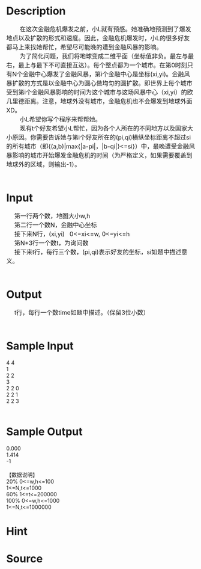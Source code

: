 
# Description

<div class="content"><div style="text-indent: 27pt; line-height: 150%"><span style="font-size: medium"><span style="line-height: 150%">在这次金融危机爆发之前，小</span><span style="line-height: 150%">L</span><span style="line-height: 150%">就有预感。她准确地预测到了爆发地点以及扩散的形式和速度。因此，金融危机爆发时，小</span><span style="line-height: 150%">L</span><span style="line-height: 150%">的很多好友都马上来找她帮忙，希望尽可能晚的遭到金融风暴的影响。</span></span></div>
<div style="text-indent: 27pt; line-height: 150%"><span style="font-size: medium"><span style="line-height: 150%">为了简化问题，我们将地球变成二维平面（坐标值非负。最左与最右，最上与最下不可直接互达）。每个整点都为一个城市。在第</span><span style="line-height: 150%">0</span><span style="line-height: 150%">时刻只有</span><span style="line-height: 150%">N</span><span style="line-height: 150%">个金融中心爆发了金融风暴，第</span><span style="line-height: 150%">i</span><span style="line-height: 150%">个金融中心是坐标</span><span style="line-height: 150%">(xi,yi)</span><span style="line-height: 150%">。金融风暴扩散的方式是以金融中心为圆心做均匀的圆扩散。即世界上每个城市受到第</span><span style="line-height: 150%">i</span><span style="line-height: 150%">个金融风暴影响的时间为这个城市与这场风暴中心（</span><span style="line-height: 150%">xi,yi</span><span style="line-height: 150%">）的欧几里德距离。注意，地球外没有城市，金融危机也不会爆发到地球外面</span><span style="line-height: 150%">XD</span><span style="line-height: 150%">。</span></span></div>
<div style="text-indent: 27pt; line-height: 150%"><span style="font-size: medium"><span style="line-height: 150%">小</span><span style="line-height: 150%">L</span><span style="line-height: 150%">希望你写个程序来帮帮她。</span></span></div>
<div style="text-indent: 27pt; line-height: 150%"><span style="font-size: medium"><span style="line-height: 150%">现有</span><span style="line-height: 150%">t</span><span style="line-height: 150%">个好友希望小</span><span style="line-height: 150%">L</span><span style="line-height: 150%">帮忙，因为各个人所在的不同地方以及国家大小原因。你需要告诉她与第</span><span style="line-height: 150%">i</span><span style="line-height: 150%">个好友所在的</span><span style="line-height: 150%">(pi,qi)</span><span style="line-height: 150%">横纵坐标距离不超过</span><span style="line-height: 150%">si</span><span style="line-height: 150%">的所有城市（即</span><span style="line-height: 150%">{(a,b)|max{|a-pi|</span><span style="line-height: 150%">，</span><span style="line-height: 150%">|b-qi|}&lt;=si}</span><span style="line-height: 150%">）中，最晚遭受金融风暴影响的城市开始爆发金融危机的时间（为严格定义，如果需要覆盖到地球外的区域，则输出</span><span style="line-height: 150%">-1</span><span style="line-height: 150%">）。</span></span></div>
<div style="line-height: 150%"><span style="font-size: medium"> </span></div></div>

# Input

<div class="content"><div style="text-indent: 6pt; line-height: 150%"><span style="font-size: medium"><span style="line-height: 150%">   </span><span style="line-height: 150%">第一行两个数，地图大小</span><span style="line-height: 150%">w,h</span></span></div>
<div style="text-indent: 6pt; line-height: 150%"><span style="font-size: medium"><span style="line-height: 150%">   </span><span style="line-height: 150%">第二行一个数</span><span style="line-height: 150%">N</span><span style="line-height: 150%">，金融中心坐标</span></span></div>
<div style="text-indent: 6pt; line-height: 150%"><span style="font-size: medium"><span style="line-height: 150%">   </span><span style="line-height: 150%">接下来</span><span style="line-height: 150%">N</span><span style="line-height: 150%">行，</span><span style="line-height: 150%">(xi,yi)   0&lt;=xi&lt;=w, 0&lt;=yi&lt;=h</span></span></div>
<div style="text-indent: 6pt; line-height: 150%"><span style="font-size: medium"><span style="line-height: 150%">   </span><span style="line-height: 150%">第</span><span style="line-height: 150%">N+3</span><span style="line-height: 150%">行一个数</span><span style="line-height: 150%">t</span><span style="line-height: 150%">，为询问数</span></span></div>
<div style="text-indent: 6pt; line-height: 150%"><span style="font-size: medium"><span style="line-height: 150%">   </span><span style="line-height: 150%">接下来</span><span style="line-height: 150%">t</span><span style="line-height: 150%">行，每行三个数，</span><span style="line-height: 150%">(pi,qi)</span><span style="line-height: 150%">表示好友的坐标，</span><span style="line-height: 150%">si</span><span style="line-height: 150%">如题中描述意义。</span></span></div>
<div style="text-indent: 6pt; line-height: 150%"><span style="font-size: medium"> </span></div></div>

# Output

<div class="content"><div style="text-indent: 6pt; line-height: 150%"><span style="font-size: medium"><span style="line-height: 150%">   t</span><span style="line-height: 150%">行，每行一个数</span><span style="line-height: 150%">time</span><span style="line-height: 150%">如题中描述。（保留</span><span style="line-height: 150%">3</span><span style="line-height: 150%">位小数）</span></span></div>
<div style="text-indent: 6pt; line-height: 150%"><span style="font-size: medium"> </span></div></div>

# Sample Input

<div class="content"><span class="sampledata">    4 4<br/>
    1<br/>
    2 2<br/>
    3<br/>
    2 2 0<br/>
    2 2 1<br/>
    2 2 3<br/>
 <br/>
</span></div>

# Sample Output

<div class="content"><span class="sampledata">    0.000<br/>
    1.414<br/>
    -1<br/>
 <br/>
【数据说明】<br/>
 20% 0&lt;=w,h&lt;=100<br/>
1&lt;=N,t&lt;=1000<br/>
60% 1&lt;=t&lt;=200000<br/>
100% 0&lt;=w,h&lt;=1000<br/>
1&lt;=N,t&lt;=1000000</span></div>

# Hint

<div class="content"><p></p></div>

# Source

<div class="content"><p><a href="problemset.php?search="></a></p></div>

